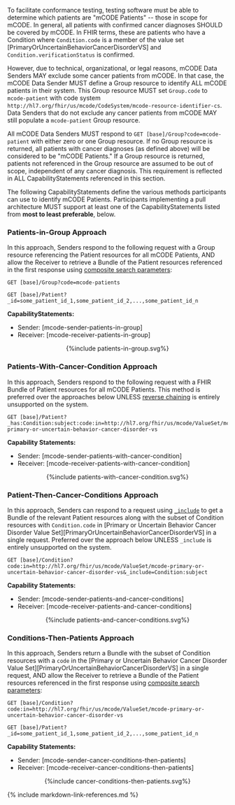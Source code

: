 To facilitate conformance testing, testing software must be able to determine which patients are "mCODE Patients" -- those in scope for mCODE. In general, all patients with confirmed cancer diagnoses SHOULD be covered by mCODE. In FHIR terms, these are patients who have a Condition where `Condition.code` is a member of the value set [PrimaryOrUncertainBehaviorCancerDisorderVS] and `Condition.verificationStatus` is confirmed.

However, due to technical, organizational, or legal reasons, mCODE Data Senders MAY exclude some cancer patients from mCODE. In that case, the mCODE Data Sender MUST define a Group resource to identify ALL mCODE patients in their system. This Group resource MUST set `Group.code` to `mcode-patient` with code system `http://hl7.org/fhir/us/mcode/CodeSystem/mcode-resource-identifier-cs`. Data Senders that do not exclude any cancer patients from mCODE MAY still populate a `mcode-patient` Group resource.

All mCODE Data Senders MUST respond to `GET [base]/Group?code=mcode-patient` with either zero or one Group resource. If no Group resource is returned, all patients with cancer diagnoses (as defined above) will be considered to be "mCODE Patients." If a Group resource is returned, patients not referenced in the Group resource are assumed to be out of scope, independent of any cancer diagnosis. This requirement is reflected in ALL CapabilityStatements referenced in this section.

The following CapabilityStatements define the various methods participants can use to identify mCODE Patients. Participants implementing a pull architecture MUST support at least one of the CapabilityStatements listed from **most to least preferable**, below.

### Patients-in-Group Approach

In this approach, Senders respond to the following request with a Group resource referencing the Patient resources for all mCODE Patients, AND allow the Receiver to retrieve a Bundle of the Patient resources referenced in the first response using [composite search parameters](https://www.hl7.org/fhir/search.html#combining):

    GET [base]/Group?code=mcode-patients

    GET [base]/Patient?_id=some_patient_id_1,some_patient_id_2,...,some_patient_id_n

**CapabilityStatements:**
* Sender: [mcode-sender-patients-in-group]
* Receiver: [mcode-receiver-patients-in-group]

<!-- If the image below is not wrapped in a div tag, the publisher tries to wrap text around the image, which is not desired. -->
<div style="text-align: center;">{%include patients-in-group.svg%}</div>


### Patients-With-Cancer-Condition Approach

In this approach, Senders respond to the following request with a FHIR Bundle of Patient resources for all mCODE Patients. This method is preferred over the approaches below UNLESS [reverse chaining](https://www.hl7.org/fhir/search.html#has) is entirely unsupported on the system.

    GET [base]/Patient?_has:Condition:subject:code:in=http://hl7.org/fhir/us/mcode/ValueSet/mcode-primary-or-uncertain-behavior-cancer-disorder-vs

**Capability Statements:**

* Sender: [mcode-sender-patients-with-cancer-condition]
* Receiver: [mcode-receiver-patients-with-cancer-condition]

<!-- If the image below is not wrapped in a div tag, the publisher tries to wrap text around the image, which is not desired. -->
<div style="text-align: center;">{%include patients-with-cancer-condition.svg%}</div>


### Patient-Then-Cancer-Conditions Approach

In this approach, Senders can respond to a request using [`_include`](https://www.hl7.org/fhir/search.html#revinclude) to get a Bundle of the relevant Patient resources along with the subset of Condition resources with `Condition.code` in [Primary or Uncertain Behavior Cancer Disorder Value Set][PrimaryOrUncertainBehaviorCancerDisorderVS] in a single request. Preferred over the approach below UNLESS `_include` is entirely unsupported on the system.

    GET [base]/Condition?code:in=http://hl7.org/fhir/us/mcode/ValueSet/mcode-primary-or-uncertain-behavior-cancer-disorder-vs&_include=Condition:subject


**Capability Statements:**

* Sender: [mcode-sender-patients-and-cancer-conditions]
* Receiver: [mcode-receiver-patients-and-cancer-conditions]

<!-- If the image below is not wrapped in a div tag, the publisher tries to wrap text around the image, which is not desired. -->
<div style="text-align: center;">{%include patients-and-cancer-conditions.svg%}</div>


### Conditions-Then-Patients Approach

In this approach, Senders return a Bundle with the subset of Condition resources with a `code` in the [Primary or Uncertain Behavior Cancer Disorder Value Set][PrimaryOrUncertainBehaviorCancerDisorderVS] in a single request, AND allow the Receiver to retrieve a Bundle of the Patient resources referenced in the first response using [composite search parameters](https://www.hl7.org/fhir/search.html#combining):

    GET [base]/Condition?code:in=http://hl7.org/fhir/us/mcode/ValueSet/mcode-primary-or-uncertain-behavior-cancer-disorder-vs

    GET [base]/Patient?_id=some_patient_id_1,some_patient_id_2,...,some_patient_id_n

**Capability Statements:**

* Sender: [mcode-sender-cancer-conditions-then-patients]
* Receiver: [mcode-receiver-cancer-conditions-then-patients]

<!-- If the image below is not wrapped in a div tag, the publisher tries to wrap text around the image, which is not desired. -->
<div style="text-align: center;">{%include cancer-conditions-then-patients.svg%}</div>


{% include markdown-link-references.md %}
